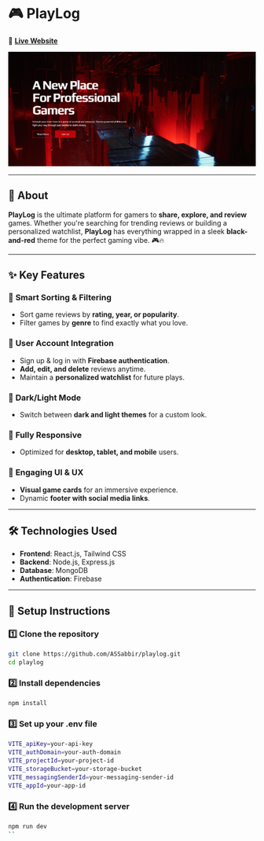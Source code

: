 # **🎮 PlayLog**
🚀 **[Live Website](https://playlog-81400.web.app)**  

<p align="center">
  <img src="https://raw.githubusercontent.com/ASSabbir/PlayLog/refs/heads/main/Capture.PNG" alt="Banner Image" />
</p>

 

---

## **📖 About**  
**PlayLog** is the ultimate platform for gamers to **share, explore, and review** games. Whether you're searching for trending reviews or building a personalized watchlist, **PlayLog** has everything wrapped in a sleek **black-and-red** theme for the perfect gaming vibe. 🎮🔥  

---

## **✨ Key Features**  

### 🎯 **Smart Sorting & Filtering**  
- Sort game reviews by **rating, year, or popularity**.  
- Filter games by **genre** to find exactly what you love.  

### 🔐 **User Account Integration**  
- Sign up & log in with **Firebase authentication**.  
- **Add, edit, and delete** reviews anytime.  
- Maintain a **personalized watchlist** for future plays.  

### 🌙 **Dark/Light Mode**  
- Switch between **dark and light themes** for a custom look.  

### 📱 **Fully Responsive**  
- Optimized for **desktop, tablet, and mobile** users.  

### 🚀 **Engaging UI & UX**  
- **Visual game cards** for an immersive experience.  
- Dynamic **footer with social media links**.  

---

## **🛠️ Technologies Used**  

- **Frontend**: React.js, Tailwind CSS  
- **Backend**: Node.js, Express.js  
- **Database**: MongoDB  
- **Authentication**: Firebase  

---

## **📌 Setup Instructions**  

### 1️⃣ Clone the repository  
```sh
git clone https://github.com/ASSabbir/playlog.git
cd playlog
```

### 2️⃣ Install dependencies
```sh
npm install
```

### 3️⃣ Set up your .env file
```sh
VITE_apiKey=your-api-key
VITE_authDomain=your-auth-domain
VITE_projectId=your-project-id
VITE_storageBucket=your-storage-bucket
VITE_messagingSenderId=your-messaging-sender-id
VITE_appId=your-app-id
```

### 4️⃣ Run the development server
```sh
npm run dev
``


